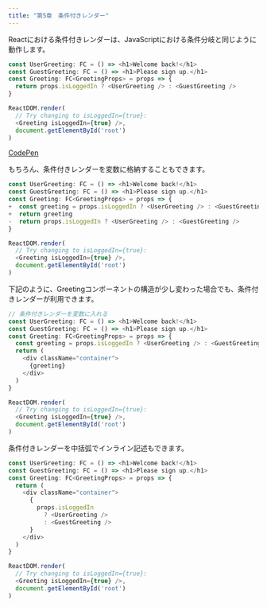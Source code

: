 ```yaml
---
title: "第5章　条件付きレンダー"
---
```


Reactにおける条件付きレンダーは、JavaScriptにおける条件分岐と同じように動作します。


```javascript
const UserGreeting: FC = () => <h1>Welcome back!</h1>
const GuestGreeting: FC = () => <h1>Please sign up.</h1>
const Greeting: FC<GreetingProps> = props => {
  return props.isLoggedIn ? <UserGreeting /> : <GuestGreeting />
}

ReactDOM.render(
  // Try changing to isLoggedIn={true}:
  <Greeting isLoggedIn={true} />,
  document.getElementById('root')
)
```

[CodePen](https://codepen.io/aseijiurushihara/pen/QWjGBgX?editors=0010)


もちろん、条件付きレンダーを変数に格納することもできます。


```javascript
const UserGreeting: FC = () => <h1>Welcome back!</h1>
const GuestGreeting: FC = () => <h1>Please sign up.</h1>
const Greeting: FC<GreetingProps> = props => {
+  const greeting = props.isLoggedIn ? <UserGreeting /> : <GuestGreeting />
+  return greeting
-  return props.isLoggedIn ? <UserGreeting /> : <GuestGreeting />
}

ReactDOM.render(
  // Try changing to isLoggedIn={true}:
  <Greeting isLoggedIn={true} />,
  document.getElementById('root')
)
```

下記のように、Greetingコンポーネントの構造が少し変わった場合でも、条件付きレンダーが利用できます。

```javascript
// 条件付きレンダーを変数に入れる
const UserGreeting: FC = () => <h1>Welcome back!</h1>
const GuestGreeting: FC = () => <h1>Please sign up.</h1>
const Greeting: FC<GreetingProps> = props => {
  const greeting = props.isLoggedIn ? <UserGreeting /> : <GuestGreeting />
  return (
    <div className="container">
      {greeting}
    </div>
  )
}

ReactDOM.render(
  // Try changing to isLoggedIn={true}:
  <Greeting isLoggedIn={true} />,
  document.getElementById('root')
)
```

条件付きレンダーを中括弧でインライン記述もできます。

```javascript
const UserGreeting: FC = () => <h1>Welcome back!</h1>
const GuestGreeting: FC = () => <h1>Please sign up.</h1>
const Greeting: FC<GreetingProps> = props => {
  return (
    <div className="container">
      {
        props.isLoggedIn
          ? <UserGreeting />
          : <GuestGreeting />
      }
    </div>
  )
}

ReactDOM.render(
  // Try changing to isLoggedIn={true}:
  <Greeting isLoggedIn={true} />,
  document.getElementById('root')
)
```
